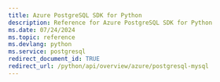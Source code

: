 ```yaml
---
title: Azure PostgreSQL SDK for Python
description: Reference for Azure PostgreSQL SDK for Python
ms.date: 07/24/2024
ms.topic: reference
ms.devlang: python
ms.service: postgresql
redirect_document_id: TRUE
redirect_url: /python/api/overview/azure/postgresql-mysql
---
```


